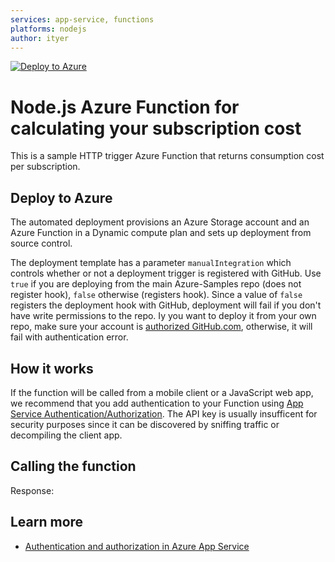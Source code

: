 ```yaml
---
services: app-service, functions
platforms: nodejs
author: ityer
---
```

[![Deploy to Azure](http://azuredeploy.net/deploybutton.png)](https://portal.azure.com/#create/Microsoft.Template/uri/https%3A%2F%2Fraw.githubusercontent.com%2Fitye-msft%2Fazure-consumption-cost-sample%2Fmaster%2Fazuredeploy.json)


# Node.js Azure Function for calculating your subscription cost

This is a sample HTTP trigger Azure Function that returns consumption cost per subscription.

## Deploy to Azure

The automated deployment provisions an Azure Storage account and an Azure Function in a Dynamic compute plan and sets up deployment from source control. 

The deployment template has a parameter `manualIntegration` which controls whether or not a deployment trigger is registered with GitHub. Use `true` if you are deploying from the main Azure-Samples repo (does not register hook), `false` otherwise (registers hook). Since a value of `false` registers the deployment hook with GitHub, deployment will fail if you don't have write permissions to the repo.
Iy you want to deploy it from your own repo, make sure your account is [authorized GitHub.com](https://github.com/blog/2056-automating-code-deployment-with-github-and-azure), otherwise, it will fail with authentication error.  
## How it works



If the function will be called from a mobile client or a JavaScript web app, we recommend that you add authentication to your Function using [App Service Authentication/Authorization](https://azure.microsoft.com/en-us/documentation/articles/app-service-authentication-overview/). The API key is usually insufficent for security purposes since it can be discovered by sniffing traffic or decompiling the client app.

## Calling the function



Response:



## Learn more

- [Authentication and authorization in Azure App Service](https://azure.microsoft.com/en-us/documentation/articles/app-service-authentication-overview/)

